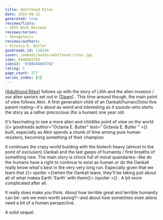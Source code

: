 ```yaml
---
title: Adulthood Rites
date: 2019-08-22
generated: true
reviews/lists:
- 2019 Book Reviews
reviews/series:
- Xenogenesis
reviews/authors:
- Octavia E. Butler
goodreads_id: 116249
cover: /embeds/books/adulthood-rites.jpg
isbn: 0446603783
isbn13: '9780446603782'
rating: 5
page_count: 277
series_index: [2]
---
```

[[Adulthood Rites]]() follows up with the story of Lilith and the alien invasion / our alien saviors set out in [[Dawn]]() . This time around though, the main point of view follows Akin. A first generation child of an Oankali/human/Ooloi five parent mating--it's about as weird and interesting as it sounds-who starts the story as a rather precocious (for a human) one year old.  

It's fascinating to see a more alien and childlike point of view on the world {{< goodreads author="Octavia E. Butler" text=" Octavia E. Butler " >}} built, especially as Akin spends a chunk of time among pure human resistors, becoming something of their champion.  

<!--more-->

It continues the crazy world building with the biotech heavy (almost to the point of exclusion) Oankali and the last gasps of humanity / first breaths of something new. The main story is chock full of moral quandaries--like do the humans have a right to continue to exist as human or do the Oankali really know what's best in the very very long run. Especially given that we learn that  {{< spoiler >}}when the Oankali leave, they'll be taking just about all of what makes Earth 'Earth' with them{{< /spoiler >}}  . A bit more complicated after all.  

It really does make you think. About how terrible great and terrible humanity can be--are we even worth saving?--and about how sometimes even aliens need a bit of a human perspective.  

A solid sequel.